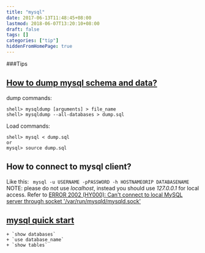 ```yaml
---
title: "mysql"
date: 2017-06-13T11:48:45+08:00
lastmod: 2018-06-07T13:20:10+08:00
draft: false
tags: []
categories: ["tip"]
hiddenFromHomePage: true
---
```


###Tips
## [How to dump mysql schema and data?](https://dev.mysql.com/doc/mysql-backup-excerpt/5.7/en/mysqldump-sql-format.html)
dump commands:
```
shell> mysqldump [arguments] > file_name
shell> mysqldump --all-databases > dump.sql
```
Load commands:
```
shell> mysql < dump.sql
or
mysql> source dump.sql

```

## How to connect to mysql client?
Like this: ` mysql -u USERNAME -pPASSWORD -h HOSTNAMEORIP DATABASENAME`
NOTE: please do not use *localhost*, instead you should use *127.0.0.1* for local access.
Refer to [ERROR 2002 (HY000): Can't connect to local MySQL server through socket '/var/run/mysqld/mysqld.sock'](https://help.memsql.com/hc/en-us/articles/115001215603-ERROR-2002-HY000-Can-t-connect-to-local-MySQL-server-through-socket-var-run-mysqld-mysqld-sock-)

## [mysql quick start](http://www.coderguide.com/Guides:MySQL/MySQL_Quick_Start_Guide)
    + `show databases`
    + `use database_name`
    + `show tables`
